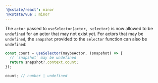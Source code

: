 ```yaml
---
'@xstate/react': minor
'@xstate/vue': minor
---
```


The `actor` passed to `useSelector(actor, selector)` is now allowed to be `undefined` for an actor that may not exist yet. For actors that may be `undefined`, the `snapshot` provided to the `selector` function can also be `undefined`:

```ts
const count = useSelector(maybeActor, (snapshot) => {
  // `snapshot` may be undefined
  return snapshot?.context.count;
});

count; // number | undefined
```
